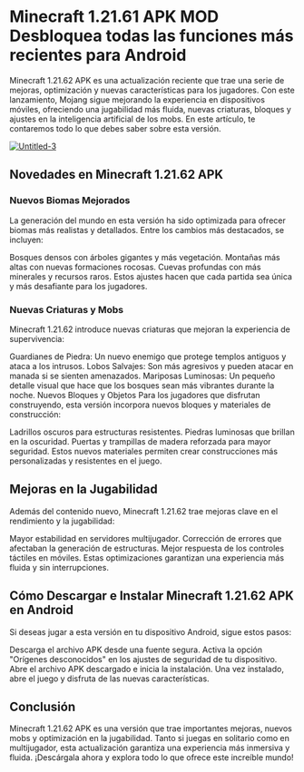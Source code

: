 # Minecraft 1.21.61 APK MOD Desbloquea todas las funciones más recientes para Android
Minecraft 1.21.62 APK es una actualización reciente que trae una serie de mejoras, optimización y nuevas características para los jugadores. Con este lanzamiento, Mojang sigue mejorando la experiencia en dispositivos móviles, ofreciendo una jugabilidad más fluida, nuevas criaturas, bloques y ajustes en la inteligencia artificial de los mobs. En este artículo, te contaremos todo lo que debes saber sobre esta versión.

<a href="https://minecraft-1-21-62.modilimitado.io/">![Untitled-3](https://github.com/user-attachments/assets/0ed07745-9ba8-4e1c-bb48-e7358cee8772)</a>

## Novedades en Minecraft 1.21.62 APK
### Nuevos Biomas Mejorados
La generación del mundo en esta versión ha sido optimizada para ofrecer biomas más realistas y detallados. Entre los cambios más destacados, se incluyen:

Bosques densos con árboles gigantes y más vegetación.
Montañas más altas con nuevas formaciones rocosas.
Cuevas profundas con más minerales y recursos raros.
Estos ajustes hacen que cada partida sea única y más desafiante para los jugadores.

### Nuevas Criaturas y Mobs
Minecraft 1.21.62 introduce nuevas criaturas que mejoran la experiencia de supervivencia:

Guardianes de Piedra: Un nuevo enemigo que protege templos antiguos y ataca a los intrusos.
Lobos Salvajes: Son más agresivos y pueden atacar en manada si se sienten amenazados.
Mariposas Luminosas: Un pequeño detalle visual que hace que los bosques sean más vibrantes durante la noche.
Nuevos Bloques y Objetos
Para los jugadores que disfrutan construyendo, esta versión incorpora nuevos bloques y materiales de construcción:

Ladrillos oscuros para estructuras resistentes.
Piedras luminosas que brillan en la oscuridad.
Puertas y trampillas de madera reforzada para mayor seguridad.
Estos nuevos materiales permiten crear construcciones más personalizadas y resistentes en el juego.

## Mejoras en la Jugabilidad
Además del contenido nuevo, Minecraft 1.21.62 trae mejoras clave en el rendimiento y la jugabilidad:

Mayor estabilidad en servidores multijugador.
Corrección de errores que afectaban la generación de estructuras.
Mejor respuesta de los controles táctiles en móviles.
Estas optimizaciones garantizan una experiencia más fluida y sin interrupciones.

## Cómo Descargar e Instalar Minecraft 1.21.62 APK en Android
Si deseas jugar a esta versión en tu dispositivo Android, sigue estos pasos:

Descarga el archivo APK desde una fuente segura.
Activa la opción "Orígenes desconocidos" en los ajustes de seguridad de tu dispositivo.
Abre el archivo APK descargado e inicia la instalación.
Una vez instalado, abre el juego y disfruta de las nuevas características.
## Conclusión
Minecraft 1.21.62 APK es una versión que trae importantes mejoras, nuevos mobs y optimización en la jugabilidad. Tanto si juegas en solitario como en multijugador, esta actualización garantiza una experiencia más inmersiva y fluida. ¡Descárgala ahora y explora todo lo que ofrece este increíble mundo!
